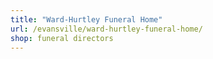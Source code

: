 ```yaml
---
title: "Ward-Hurtley Funeral Home"
url: /evansville/ward-hurtley-funeral-home/
shop: funeral directors
---
```

